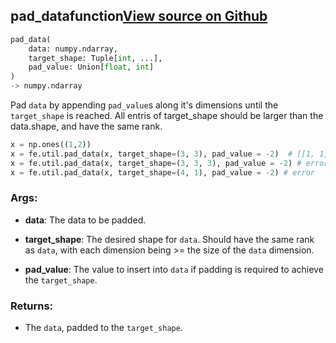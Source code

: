 ## pad_data<span class="tag">function</span><a class="sourcelink" href=https://github.com/fastestimator/fastestimator/blob/r1.2/fastestimator/util/util.py/#L542-L564>View source on Github</a>
```python
pad_data(
	data: numpy.ndarray,
	target_shape: Tuple[int, ...],
	pad_value: Union[float, int]
)
-> numpy.ndarray
```
Pad `data` by appending `pad_value`s along it's dimensions until the `target_shape` is reached. All entris of
target_shape should be larger than the data.shape, and have the same rank.

```python
x = np.ones((1,2))
x = fe.util.pad_data(x, target_shape=(3, 3), pad_value = -2)  # [[1, 1, -2], [-2, -2, -2], [-2, -2, -2]]
x = fe.util.pad_data(x, target_shape=(3, 3, 3), pad_value = -2) # error
x = fe.util.pad_data(x, target_shape=(4, 1), pad_value = -2) # error
```


<h3>Args:</h3>


* **data**: The data to be padded.

* **target_shape**: The desired shape for `data`. Should have the same rank as `data`, with each dimension being >= the size of the `data` dimension.

* **pad_value**: The value to insert into `data` if padding is required to achieve the `target_shape`. 

<h3>Returns:</h3>

<ul class="return-block"><li>    The <code>data</code>, padded to the <code>target_shape</code>.</li></ul>

